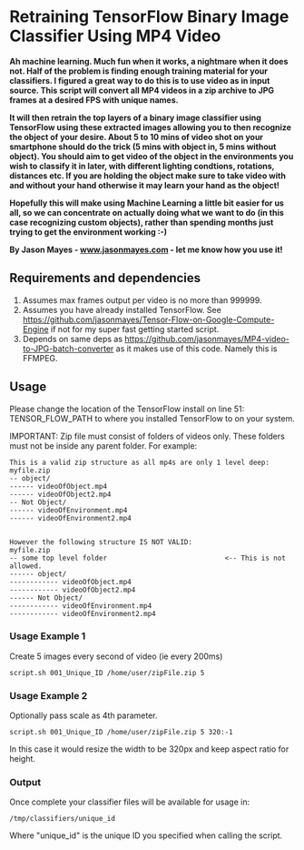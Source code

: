 # Retraining TensorFlow Binary Image Classifier Using MP4 Video

**Ah machine learning. Much fun when it works, a nightmare when it does not. Half of the problem is finding enough training material for your classifiers. I figured a great way to do this is to use video as in input source. This script will convert all MP4 videos in a zip archive to JPG frames at a desired FPS with unique names.**

**It will then retrain the top layers of a binary image classifier using TensorFlow using these extracted images allowing you to then recognize the object of your desire. About 5 to 10 mins of video shot on your smartphone should do the trick (5 mins with object in, 5 mins without object). You should aim to get video of the object in the environments you wish to classify it in later, with different lighting condtions, rotations, distances etc. If you are holding the object make sure to take video with and without your hand otherwise it may learn your hand as the object!**

**Hopefully this will make using Machine Learning a little bit easier for us all, so we can concentrate on actually doing what we want to do (in this case recognizing custom objects), rather than spending months just trying to get the environment working :-)**

**By Jason Mayes - www.jasonmayes.com - let me know how you use it!**


## Requirements and dependencies
1. Assumes max frames output per video is no more than 999999.
2. Assumes you have already installed TensorFlow. See https://github.com/jasonmayes/Tensor-Flow-on-Google-Compute-Engine if not for my super fast getting started script.
3. Depends on same deps as https://github.com/jasonmayes/MP4-video-to-JPG-batch-converter as it makes use of this code. Namely this is FFMPEG.


## Usage

Please change the location of the TensorFlow install on line 51: TENSOR_FLOW_PATH to where you installed TensorFlow to on your system.

IMPORTANT: Zip file must consist of folders of videos only. These folders must not be inside any parent folder. For example:
```
This is a valid zip structure as all mp4s are only 1 level deep:
myfile.zip
-- object/
------ videoOfObject.mp4
------ videoOfObject2.mp4
-- Not Object/
------ videoOfEnvironment.mp4
------ videoOfEnvironment2.mp4


However the following structure IS NOT VALID:
myfile.zip
-- some top level folder                             <-- This is not allowed.
------ object/
------------ videoOfObject.mp4
------------ videoOfObject2.mp4
------ Not Object/
------------ videoOfEnvironment.mp4
------------ videoOfEnvironment2.mp4
```

### Usage Example 1

Create 5 images every second of video (ie every 200ms)

```script.sh 001_Unique_ID /home/user/zipFile.zip 5```

### Usage Example 2 

Optionally pass scale as 4th parameter.

```script.sh 001_Unique_ID /home/user/zipFile.zip 5 320:-1```

In this case it would resize the width to be 320px and keep aspect ratio for height.

### Output
Once complete your classifier files will  be available for usage in:

```
/tmp/classifiers/unique_id
```

Where "unique_id" is the unique ID you specified when calling the script.
